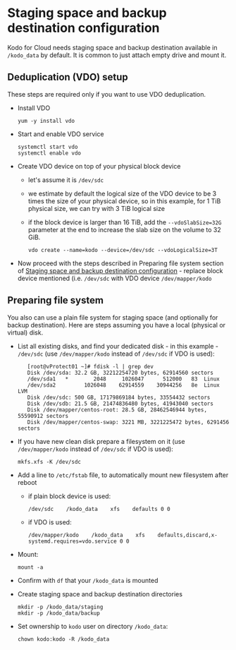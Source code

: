 # Staging space and backup destination configuration

Kodo for Cloud needs staging space and backup destination available in `/kodo_data` by default. It is common to just attach empty drive and mount it.

## Deduplication \(VDO\) setup

These steps are required only if you want to use VDO deduplication.

* Install VDO

  ```text
  yum -y install vdo
  ```

* Start and enable VDO service

  ```text
  systemctl start vdo
  systemctl enable vdo
  ```

* Create VDO device on top of your physical block device
  * let's assume it is `/dev/sdc`
  * we estimate by default the logical size of the VDO device to be 3 times the size of your physical device, so in this example, for 1 TiB physical size, we can try with 3 TiB logical size
  * if the block device is larger than 16 TiB, add the `--vdoSlabSize=32G` parameter at the end to increase the slab size on the volume to 32 GiB.

    ```text
    vdo create --name=kodo --device=/dev/sdc --vdoLogicalSize=3T
    ```
* Now proceed with the steps described in Preparing file system section of [Staging space and backup destination configuration](staging-space-and-backup-destination-configuration.md#preparing-file-system) - replace block device mentioned \(i.e. `/dev/sdc` with VDO device `/dev/mapper/kodo`

## Preparing file system

You also can use a plain file system for staging space \(and optionally for backup destination\). Here are steps assuming you have a local \(physical or virtual\) disk.

* List all existing disks, and find your dedicated disk - in this example - `/dev/sdc` \(use `/dev/mapper/kodo` instead of `/dev/sdc` if VDO is used\):

  ```text
     [root@vProtect01 ~]# fdisk -l | grep dev
     Disk /dev/sda: 32.2 GB, 32212254720 bytes, 62914560 sectors
     /dev/sda1   *        2048     1026047      512000   83  Linux
     /dev/sda2         1026048    62914559    30944256   8e  Linux LVM
     Disk /dev/sdc: 500 GB, 17179869184 bytes, 33554432 sectors
     Disk /dev/sdb: 21.5 GB, 21474836480 bytes, 41943040 sectors
     Disk /dev/mapper/centos-root: 28.5 GB, 28462546944 bytes, 55590912 sectors
     Disk /dev/mapper/centos-swap: 3221 MB, 3221225472 bytes, 6291456 sectors
  ```

* If you have new clean disk prepare a filesystem on it \(use `/dev/mapper/kodo` instead of `/dev/sdc` if VDO is used\):

  ```text
  mkfs.xfs -K /dev/sdc
  ```

* Add a line to `/etc/fstab` file, to automatically mount new filesystem after reboot
  * if plain block device is used:

    ```text
    /dev/sdc    /kodo_data    xfs    defaults 0 0
    ```

  * if VDO is used:

    ```text
    /dev/mapper/kodo    /kodo_data    xfs    defaults,discard,x-systemd.requires=vdo.service 0 0
    ```
* Mount:

  ```text
  mount -a
  ```

* Confirm with `df` that your `/kodo_data` is mounted
* Create staging space and backup destination directories

  ```text
  mkdir -p /kodo_data/staging
  mkdir -p /kodo_data/backup
  ```

* Set ownership to `kodo` user on directory `/kodo_data`:

  ```text
  chown kodo:kodo -R /kodo_data
  ```


